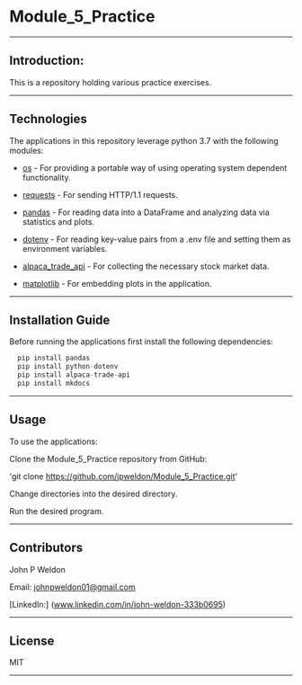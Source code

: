 # Module_5_Practice

---

## Introduction:

This is a repository holding various practice exercises.

---

## Technologies

The applications in this repository leverage python 3.7 with the following modules:

* [os](https://docs.python.org/3/library/os.html) - For providing a portable way of using operating system dependent functionality.

* [requests](https://docs.python-requests.org/en/master/index.html) - For sending HTTP/1.1 requests.

* [pandas](https://github.com/pandas-dev/pandas) - For reading data into a DataFrame and analyzing data via statistics and plots.

* [dotenv](https://pypi.org/project/python-dotenv/) - For reading key-value pairs from a .env file and setting them as environment variables.

* [alpaca_trade_api](https://alpaca.markets/docs/api-documentation/) - For collecting the necessary stock market data.

* [matplotlib](https://matplotlib.org/stable/users/index.html) - For embedding plots in the application.

---

## Installation Guide

Before running the applications first install the following dependencies:

```python
  pip install pandas
  pip install python-dotenv
  pip install alpaca-trade-api
  pip install mkdocs
```

---

## Usage

To use the applications:

Clone the Module_5_Practice repository from GitHub:

'git clone https://github.com/jpweldon/Module_5_Practice.git'

Change directories into the desired directory.

Run the desired program.

---

## Contributors

John P Weldon

Email: johnpweldon01@gmail.com

[LinkedIn:] (www.linkedin.com/in/john-weldon-333b0695)

---

## License

MIT

---
